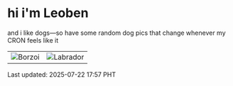 # hi i'm Leoben

and i like dogs—so have some random dog pics that change whenever my CRON feels like it

|  |  |
|--------|----------|
| ![Borzoi](https://random-dog-vercel.vercel.app/api/random-borzoi?v=1753178233) | ![Labrador](https://random-dog-vercel.vercel.app/api/random-labrador?v=1753178233) |

Last updated: 2025-07-22 17:57 PHT
